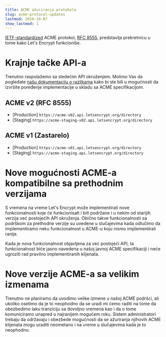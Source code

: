 ```yaml
---
title: ACME ažuriranja protokola
slug: acme-protocol-updates
lastmod: 2019-10-07
show_lastmod: 1
---
```


[IETF-standardized](https://letsencrypt.org/2019/03/11/acme-protocol-ietf-standard.html) ACME protokol, [RFC 8555](https://datatracker.ietf.org/doc/rfc8555/), predstavlja prekretnicu u tome kako Let's Encrypt funkcioniše.

# Krajnje tačke API-a

Trenutno raspolažemo sa sledećim API okruženjem. Molimo Vas da pogledate [našu dokumentaciju o razlikama](https://github.com/letsencrypt/boulder/blob/main/docs/acme-divergences.md) kako bi ste bili u mogućnosti da izvršite poređenje implementacije u skladu sa ACME specifikacijom.

## ACME v2 (RFC 8555)

* [Production] `https://acme-v02.api.letsencrypt.org/directory`
* [Staging] `https://acme-staging-v02.api.letsencrypt.org/directory`

## ACME v1 (Zastarelo)

* [Production] `https://acme-v01.api.letsencrypt.org/directory`
* [Staging] `https://acme-staging.api.letsencrypt.org/directory`

# Nove mogućnosti ACME-a kompatibilne sa prethodnim verzijama

S vremena na vreme Let's Encrypt može implementirati nove funkcionalnosti koje će funkcionisati i biti podržane i u nekim od starijih verzija već postojećih API okruženja. Obično takve funkcionalnosti sa podrškom za prethodne verzije su uvedene u slučajevima kada odlučimo da implementiramo neku funkcionalnost u ACME-u koju nismo implementirali ranije.

Kada je nova funkcionalnost objavljena za već postojeći API, ta funkcionalnost biće jasno navedena u našoj javnoj ACME specifikaciji i neće ugroziti rad pravilno implementiranih klijenata.

# Nove verzije ACME-a sa velikim izmenama

Trenutno ne planiramo da uvodimo velike izmene u našoj ACME podršci, ali ukoliko osetimo da je to neophodno da se uradi mi ćemo raditi na tome da obezbedimo laku tranziciju sa dovoljno vremena kao i da o tome komuniciramo unapred u najranijem mogućem roku. Sistem administratori trebaju da održavaju i obezbede mogućnosti da se ažuriranja njihovih ACME klijenata mogu uraditi neometano i na vreme u slučajevima kada je to neophodno.
